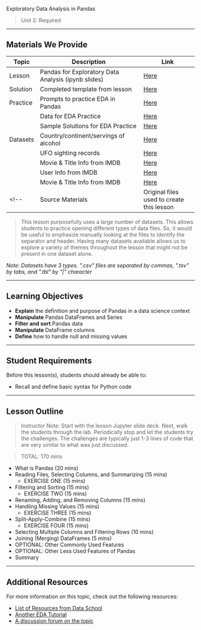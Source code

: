 Exploratory Data Analysis in Pandas

> Unit 2: Required

---

## Materials We Provide

| Topic | Description | Link |
| --- | --- | --- |
| Lesson | Pandas for Exploratory Data Analysis (ipynb slides) | [Here](./exploratory-data-analysis.ipynb) |
| Solution  | Completed template from lesson | [Here](./solution-code/exploratory-data-analysis-solution.ipynb) |
| Practice | Prompts to practice EDA in Pandas | [Here](./practice/eda-data_cleaning_intro-lab-master/pandas-cleaning-apply.ipynb)|
|  | Data for EDA Practice | [Here](./practice/eda-data_cleaning_intro-lab-master/datasets/rock.csv)|
|  | Sample Solutions for EDA Practice | [Here](./practice/eda-data_cleaning_intro-lab-master/solution-code/pandas-cleaning-apply-solution.ipynb)|
| Datasets | Country/continent/servings of alcohol | [Here](./data/drinks.csv) |
|          | UFO sighting records | [Here](./data/ufo.csv) |
|          | Movie & Title Info from IMDB | [Here](./data/movies.tbl) |
|          | User Info from IMDB | [Here](./data/user.tbl) |
|          | Movie & Title Info from IMDB | [Here](./data/movies.tbl) |
<!--| Source Materials | Original files used to create this lesson | -- |-->


> This lesson purposefully uses a large number of datasets. This allows students to practice opening different types of data files. So, it would be useful to emphasize manually looking at the files to identify the separator and header. Having many datasets available allows us to explore a variety of themes throughout the lesson that might not be present in one dataset alone.

*Note: Datasets have 3 types. ".csv" files are separated by commas, ".tsv" by tabs, and ".tbl" by "|" character*

---

## Learning Objectives

- **Explain** the definition and purpose of Pandas in a data science context
- **Manipulate** Pandas DataFrames and Series
- **Filter and sort** Pandas data
- **Manipulate** DataFrame columns
- **Define** how to handle null and missing values

---

## Student Requirements

Before this lesson(s), students should already be able to:

- Recall and define basic syntax for Python code

---


## Lesson Outline

> Instructor Note: Start with the lesson Jupyter slide deck. Next, walk the students through the lab. Periodically stop and let the students try the challenges. The challenges are typically just 1-3 lines of code that are very similar to what was just discussed.

> TOTAL: 170 mins
- What is Pandas (20 mins)
- Reading Files, Selecting Columns, and Summarizing (15 mins)
    - EXERCISE ONE (15 mins)
- Filtering and Sorting (15 mins)
    - EXERCISE TWO (15 mins)
- Renaming, Adding, and Removing Columns (15 mins)
- Handling Missing Values (15 mins)
    - EXERCISE THREE (15 mins)
- Split-Apply-Combine (15 mins)
    - EXERCISE FOUR (15 mins)
- Selecting Multiple Columns and Filtering Rows (10 mins)
- Joining (Merging) DataFrames (5 mins)
- OPTIONAL: Other Commonly Used Features
- OPTIONAL: Other Less Used Features of Pandas
- Summary

---

## Additional Resources

For more information on this topic, check out the following resources:

- [List of Resources from Data School](http://www.dataschool.io/best-python-pandas-resources/)
- [Another EDA Tutorial](https://www.datacamp.com/community/tutorials/exploratory-data-analysis-python#gs.T3TSKbk)
- [A discussion forum on the topic](https://www.kaggle.com/general/12796)
